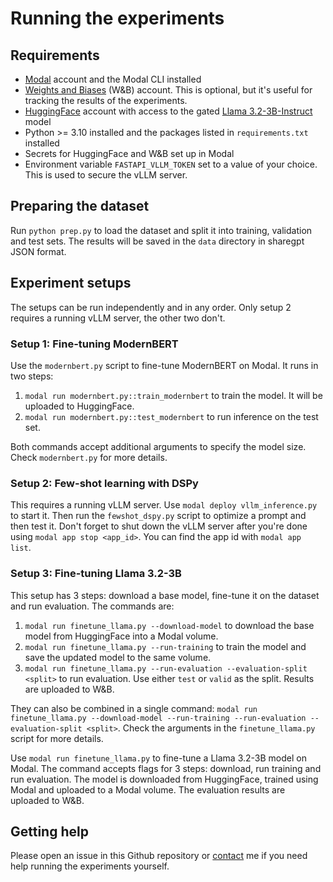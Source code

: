 # Running the experiments

## Requirements

- [Modal](https://modal.com) account and the Modal CLI installed
- [Weights and Biases](https://wandb.ai/site) (W&B) account. This is optional, but it's useful for tracking the results of the experiments.
- [HuggingFace](https://huggingface.co) account with access to the gated [Llama 3.2-3B-Instruct](https://huggingface.co/meta-llama/Llama-3.2-3B-Instruct) model
- Python >= 3.10 installed and the packages listed in `requirements.txt` installed
- Secrets for HuggingFace and W&B set up in Modal
- Environment variable `FASTAPI_VLLM_TOKEN` set to a value of your choice. This is used to secure the vLLM server.

## Preparing the dataset

Run `python prep.py` to load the dataset and split it into training, validation and test sets. The results will be saved in the `data` directory in sharegpt JSON format.

## Experiment setups

The setups can be run independently and in any order. Only setup 2 requires a running vLLM server, the other two don't.

### Setup 1: Fine-tuning ModernBERT

Use the `modernbert.py` script to fine-tune ModernBERT on Modal. It runs in two steps:

1. `modal run modernbert.py::train_modernbert` to train the model. It will be uploaded to HuggingFace.
2. `modal run modernbert.py::test_modernbert` to run inference on the test set.

Both commands accept additional arguments to specify the model size. Check `modernbert.py` for more details.

### Setup 2: Few-shot learning with DSPy

This requires a running vLLM server. Use `modal deploy vllm_inference.py` to start it. Then run the `fewshot_dspy.py` script to optimize a prompt and then test it. Don't forget to shut down the vLLM server after you're done using `modal app stop <app_id>`. You can find the app id with `modal app list`.

### Setup 3: Fine-tuning Llama 3.2-3B

This setup has 3 steps: download a base model, fine-tune it on the dataset and run evaluation. The commands are:

1. `modal run finetune_llama.py --download-model` to download the base model from HuggingFace into a Modal volume.
2. `modal run finetune_llama.py --run-training` to train the model and save the updated model to the same volume.
3. `modal run finetune_llama.py --run-evaluation --evaluation-split <split>` to run evaluation. Use either `test` or `valid` as the split. Results are uploaded to W&B.

They can also be combined in a single command: `modal run finetune_llama.py --download-model --run-training --run-evaluation --evaluation-split <split>`. Check the arguments in the `finetune_llama.py` script for more details.

Use `modal run finetune_llama.py` to fine-tune a Llama 3.2-3B model on Modal. The command accepts flags for 3 steps: download, run training and run evaluation. The model is downloaded from HuggingFace, trained using Modal and uploaded to a Modal volume. The evaluation results are uploaded to W&B.

## Getting help

Please open an issue in this Github repository or [contact](https://simmering.dev/about) me if you need help running the experiments yourself.

